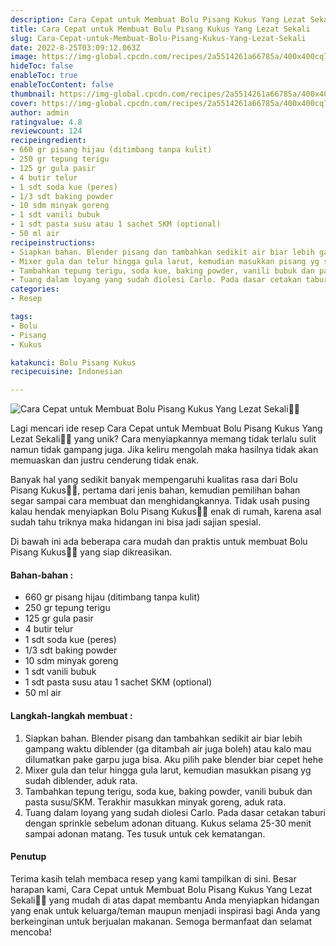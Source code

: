 ```yaml
---
description: Cara Cepat untuk Membuat Bolu Pisang Kukus Yang Lezat Sekali"
title: Cara Cepat untuk Membuat Bolu Pisang Kukus Yang Lezat Sekali
slug: Cara-Cepat-untuk-Membuat-Bolu-Pisang-Kukus-Yang-Lezat-Sekali
date: 2022-8-25T03:09:12.063Z
image: https://img-global.cpcdn.com/recipes/2a5514261a66785a/400x400cq70/photo.jpg
hideToc: false
enableToc: true
enableTocContent: false
thumbnail: https://img-global.cpcdn.com/recipes/2a5514261a66785a/400x400cq70/photo.jpg
cover: https://img-global.cpcdn.com/recipes/2a5514261a66785a/400x400cq70/photo.jpg
author: admin
ratingvalue: 4.8
reviewcount: 124
recipeingredient:
- 660 gr pisang hijau (ditimbang tanpa kulit)
- 250 gr tepung terigu
- 125 gr gula pasir
- 4 butir telur
- 1 sdt soda kue (peres)
- 1/3 sdt baking powder
- 10 sdm minyak goreng
- 1 sdt vanili bubuk
- 1 sdt pasta susu atau 1 sachet SKM (optional)
- 50 ml air
recipeinstructions:
- Siapkan bahan. Blender pisang dan tambahkan sedikit air biar lebih gampang waktu diblender (ga ditambah air juga boleh) atau kalo mau dilumatkan pake garpu juga bisa. Aku pilih pake blender biar cepet hehe
- Mixer gula dan telur hingga gula larut, kemudian masukkan pisang yg sudah diblender, aduk rata.
- Tambahkan tepung terigu, soda kue, baking powder, vanili bubuk dan pasta susu/SKM. Terakhir masukkan minyak goreng, aduk rata.
- Tuang dalam loyang yang sudah diolesi Carlo. Pada dasar cetakan taburi dengan sprinkle sebelum adonan dituang. Kukus selama 25-30 menit sampai adonan matang. Tes tusuk untuk cek kematangan.
categories:
- Resep

tags:
- Bolu
- Pisang
- Kukus

katakunci: Bolu Pisang Kukus
recipecuisine: Indonesian

---
```


![Cara Cepat untuk Membuat Bolu Pisang Kukus Yang Lezat Sekali👩‍🍳](https://img-global.cpcdn.com/recipes/2a5514261a66785a/400x400cq70/photo.jpg)

Lagi mencari ide resep Cara Cepat untuk Membuat Bolu Pisang Kukus Yang Lezat Sekali👩‍🍳 yang unik? Cara menyiapkannya memang tidak terlalu sulit namun tidak gampang juga. Jika keliru mengolah maka hasilnya tidak akan memuaskan dan justru cenderung tidak enak.

Banyak hal yang sedikit banyak mempengaruhi kualitas rasa dari Bolu Pisang Kukus👩‍🍳, pertama dari jenis bahan, kemudian pemilihan bahan segar sampai cara membuat dan menghidangkannya. Tidak usah pusing kalau hendak menyiapkan Bolu Pisang Kukus👩‍🍳 enak di rumah, karena asal sudah tahu triknya maka hidangan ini bisa jadi sajian spesial.

Di bawah ini ada beberapa cara mudah dan praktis untuk membuat Bolu Pisang Kukus👩‍🍳 yang siap dikreasikan.

<!--inarticleads1-->

#### Bahan-bahan :

- 660 gr pisang hijau (ditimbang tanpa kulit)
- 250 gr tepung terigu
- 125 gr gula pasir
- 4 butir telur
- 1 sdt soda kue (peres)
- 1/3 sdt baking powder
- 10 sdm minyak goreng
- 1 sdt vanili bubuk
- 1 sdt pasta susu atau 1 sachet SKM (optional)
- 50 ml air

<!--inarticleads2-->

#### Langkah-langkah membuat :

1. Siapkan bahan. Blender pisang dan tambahkan sedikit air biar lebih gampang waktu diblender (ga ditambah air juga boleh) atau kalo mau dilumatkan pake garpu juga bisa. Aku pilih pake blender biar cepet hehe
1. Mixer gula dan telur hingga gula larut, kemudian masukkan pisang yg sudah diblender, aduk rata.
1. Tambahkan tepung terigu, soda kue, baking powder, vanili bubuk dan pasta susu/SKM. Terakhir masukkan minyak goreng, aduk rata.
1. Tuang dalam loyang yang sudah diolesi Carlo. Pada dasar cetakan taburi dengan sprinkle sebelum adonan dituang. Kukus selama 25-30 menit sampai adonan matang. Tes tusuk untuk cek kematangan.

#### Penutup

Terima kasih telah membaca resep yang kami tampilkan di sini. Besar harapan kami, Cara Cepat untuk Membuat Bolu Pisang Kukus Yang Lezat Sekali👩‍🍳 yang mudah di atas dapat membantu Anda menyiapkan hidangan yang enak untuk keluarga/teman maupun menjadi inspirasi bagi Anda yang berkeinginan untuk berjualan makanan. Semoga bermanfaat dan selamat mencoba!